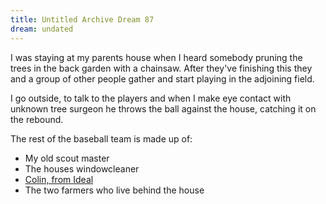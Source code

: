 ```yaml
---
title: Untitled Archive Dream 87
dream: undated
---
```


I was staying at my parents house when I heard somebody pruning the trees in the back garden with a chainsaw. After they've finishing this they and a group of other people gather and start playing in the adjoining field.

I go outside, to talk to the players and when I make eye contact with unknown tree surgeon he throws the ball against the house, catching it on the rebound.

The rest of the baseball team is made up of:
* My old scout master <!-- C -->
* The houses windowcleaner
* [Colin, from Ideal](https://en.wikipedia.org/wiki/Ideal_(TV_series)#Characters)
* The two farmers who live behind the house